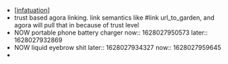 - [[infatuation]]
- trust based agora linking. link semantics like #link url_to_garden, and agora will pull that in because of trust level
- NOW portable phone battery charger
  now:: 1628027950573
  later:: 1628027932869
- NOW liquid eyebrow shit
  later:: 1628027934327
  now:: 1628027959645
-

[//begin]: # "Autogenerated link references for markdown compatibility"
[infatuation]: ../pages/infatuation.md "infatuation"
[//end]: # "Autogenerated link references"